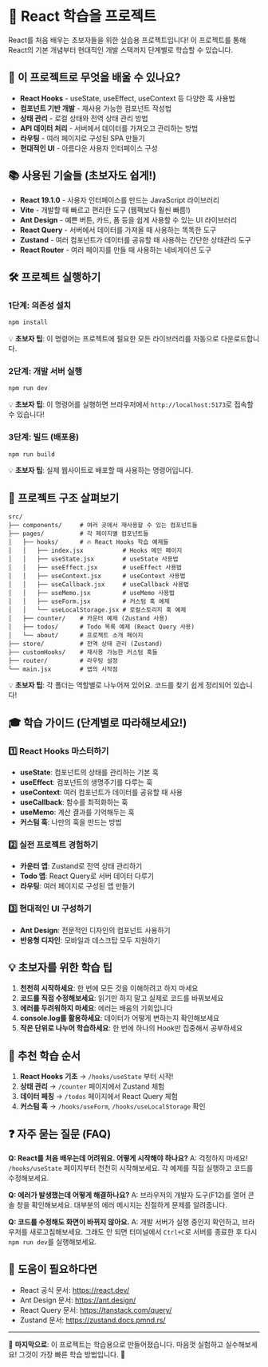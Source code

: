 # 🚀 React 학습을 프로젝트

React를 처음 배우는 초보자들을 위한 실습용 프로젝트입니다! 
이 프로젝트를 통해 React의 기본 개념부터 현대적인 개발 스택까지 단계별로 학습할 수 있습니다.

## 🎯 이 프로젝트로 무엇을 배울 수 있나요?

- **React Hooks** - useState, useEffect, useContext 등 다양한 훅 사용법
- **컴포넌트 기반 개발** - 재사용 가능한 컴포넌트 작성법
- **상태 관리** - 로컬 상태와 전역 상태 관리 방법
- **API 데이터 처리** - 서버에서 데이터를 가져오고 관리하는 방법
- **라우팅** - 여러 페이지로 구성된 SPA 만들기
- **현대적인 UI** - 아름다운 사용자 인터페이스 구성

## 📚 사용된 기술들 (초보자도 쉽게!)

- **React 19.1.0** - 사용자 인터페이스를 만드는 JavaScript 라이브러리
- **Vite** - 개발할 때 빠르고 편리한 도구 (웹팩보다 훨씬 빠름!)
- **Ant Design** - 예쁜 버튼, 카드, 폼 등을 쉽게 사용할 수 있는 UI 라이브러리
- **React Query** - 서버에서 데이터를 가져올 때 사용하는 똑똑한 도구
- **Zustand** - 여러 컴포넌트가 데이터를 공유할 때 사용하는 간단한 상태관리 도구
- **React Router** - 여러 페이지를 만들 때 사용하는 네비게이션 도구

## 🛠️ 프로젝트 실행하기

### 1단계: 의존성 설치
```bash
npm install
```
💡 **초보자 팁**: 이 명령어는 프로젝트에 필요한 모든 라이브러리를 자동으로 다운로드합니다.

### 2단계: 개발 서버 실행
```bash
npm run dev
```
💡 **초보자 팁**: 이 명령어를 실행하면 브라우저에서 `http://localhost:5173`로 접속할 수 있습니다!

### 3단계: 빌드 (배포용)
```bash
npm run build
```
💡 **초보자 팁**: 실제 웹사이트로 배포할 때 사용하는 명령어입니다.

## 📁 프로젝트 구조 살펴보기

```
src/
├── components/     # 여러 곳에서 재사용할 수 있는 컴포넌트들
├── pages/          # 각 페이지별 컴포넌트들
│   ├── hooks/      # 🔥 React Hooks 학습 예제들
│   │   ├── index.jsx           # Hooks 메인 페이지
│   │   ├── useState.jsx        # useState 사용법
│   │   ├── useEffect.jsx       # useEffect 사용법
│   │   ├── useContext.jsx      # useContext 사용법
│   │   ├── useCallback.jsx     # useCallback 사용법
│   │   ├── useMemo.jsx         # useMemo 사용법
│   │   ├── useForm.jsx         # 커스텀 훅 예제
│   │   └── useLocalStorage.jsx # 로컬스토리지 훅 예제
│   ├── counter/    # 카운터 예제 (Zustand 사용)
│   ├── todos/      # Todo 목록 예제 (React Query 사용)
│   └── about/      # 프로젝트 소개 페이지
├── store/          # 전역 상태 관리 (Zustand)
├── customHooks/    # 재사용 가능한 커스텀 훅들
├── router/         # 라우팅 설정
└── main.jsx        # 앱의 시작점
```

💡 **초보자 팁**: 각 폴더는 역할별로 나누어져 있어요. 코드를 찾기 쉽게 정리되어 있습니다!

## 🎓 학습 가이드 (단계별로 따라해보세요!)

### 1️⃣ React Hooks 마스터하기
- **useState**: 컴포넌트의 상태를 관리하는 기본 훅
- **useEffect**: 컴포넌트의 생명주기를 다루는 훅
- **useContext**: 여러 컴포넌트가 데이터를 공유할 때 사용
- **useCallback**: 함수를 최적화하는 훅
- **useMemo**: 계산 결과를 기억해두는 훅
- **커스텀 훅**: 나만의 훅을 만드는 방법

### 2️⃣ 실전 프로젝트 경험하기
- **카운터 앱**: Zustand로 전역 상태 관리하기
- **Todo 앱**: React Query로 서버 데이터 다루기
- **라우팅**: 여러 페이지로 구성된 앱 만들기

### 3️⃣ 현대적인 UI 구성하기
- **Ant Design**: 전문적인 디자인의 컴포넌트 사용하기
- **반응형 디자인**: 모바일과 데스크탑 모두 지원하기

## 💡 초보자를 위한 학습 팁

1. **천천히 시작하세요**: 한 번에 모든 것을 이해하려고 하지 마세요
2. **코드를 직접 수정해보세요**: 읽기만 하지 말고 실제로 코드를 바꿔보세요
3. **에러를 두려워하지 마세요**: 에러는 배움의 기회입니다
4. **console.log를 활용하세요**: 데이터가 어떻게 변하는지 확인해보세요
5. **작은 단위로 나누어 학습하세요**: 한 번에 하나의 Hook만 집중해서 공부하세요

## 🎯 추천 학습 순서

1. **React Hooks 기초** → `/hooks/useState` 부터 시작!
2. **상태 관리** → `/counter` 페이지에서 Zustand 체험
3. **데이터 페칭** → `/todos` 페이지에서 React Query 체험
4. **커스텀 훅** → `/hooks/useForm`, `/hooks/useLocalStorage` 확인

## ❓ 자주 묻는 질문 (FAQ)

**Q: React를 처음 배우는데 어려워요. 어떻게 시작해야 하나요?**
A: 걱정하지 마세요! `/hooks/useState` 페이지부터 천천히 시작해보세요. 각 예제를 직접 실행하고 코드를 수정해보세요.

**Q: 에러가 발생했는데 어떻게 해결하나요?**
A: 브라우저의 개발자 도구(F12)를 열어 콘솔 창을 확인해보세요. 대부분의 에러 메시지는 친절하게 문제를 알려줍니다.

**Q: 코드를 수정해도 화면이 바뀌지 않아요.**
A: 개발 서버가 실행 중인지 확인하고, 브라우저를 새로고침해보세요. 그래도 안 되면 터미널에서 `Ctrl+C`로 서버를 종료한 후 다시 `npm run dev`를 실행해보세요.

## 🤝 도움이 필요하다면

- React 공식 문서: https://react.dev/
- Ant Design 문서: https://ant.design/
- React Query 문서: https://tanstack.com/query/
- Zustand 문서: https://zustand.docs.pmnd.rs/

---

📝 **마지막으로**: 이 프로젝트는 학습용으로 만들어졌습니다. 마음껏 실험하고 실수해보세요! 
그것이 가장 빠른 학습 방법입니다. 🚀
